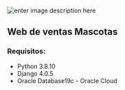 ![enter image description here]()

## Web de ventas Mascotas

### Requisitos:
- Python 3.8.10
- Django 4.0.5
- Oracle Database19c - Oracle Cloud
